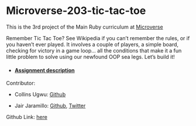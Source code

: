# Microverse-203-tic-tac-toe

This is the 3rd project of the Main Ruby curriculum at [Microverse](https://www.microverse.org)

Remember Tic Tac Toe? See Wikipedia if you can’t remember the rules, or if you haven’t ever played. It involves a couple of players, a simple board, checking for victory in a game loop… all the conditions that make it a fun little problem to solve using our newfound OOP sea legs. Let’s build it!

* #### [Assignment description](https://www.theodinproject.com/courses/ruby-programming/lessons/oop)

Contributor:

* Collins Ugwu: [Github](https://github.com/collinsugwu)

* Jair Jaramillo: [Github](https://github.com/jairjy), [Twitter](https://twitter.com/jairjy)

Github Link:
[here](https://github.com/collinsugwu/Microverse-203-tic-tac-toe)